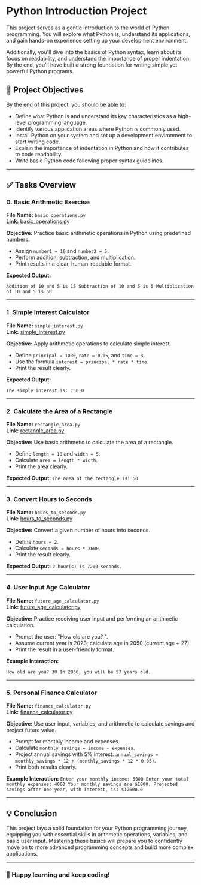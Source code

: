 # Python Introduction Project

This project serves as a gentle introduction to the world of Python programming. You will explore what Python is, understand its applications, and gain hands-on experience setting up your development environment.

Additionally, you'll dive into the basics of Python syntax, learn about its focus on readability, and understand the importance of proper indentation. By the end, you’ll have built a strong foundation for writing simple yet powerful Python programs.

## 📌 Project Objectives

By the end of this project, you should be able to:

- Define what Python is and understand its key characteristics as a high-level programming language.
- Identify various application areas where Python is commonly used.
- Install Python on your system and set up a development environment to start writing code.
- Explain the importance of indentation in Python and how it contributes to code readability.
- Write basic Python code following proper syntax guidelines.

---

## ✅ Tasks Overview

### 0. Basic Arithmetic Exercise

**File Name:** `basic_operations.py`  
**Link:** [basic_operations.py](basic_operations.py)

**Objective:** Practice basic arithmetic operations in Python using predefined numbers.

- Assign `number1 = 10` and `number2 = 5`.
- Perform addition, subtraction, and multiplication.
- Print results in a clear, human-readable format.

**Expected Output:**

`
Addition of 10 and 5 is 15
Subtraction of 10 and 5 is 5
Multiplication of 10 and 5 is 50
`

---

### 1. Simple Interest Calculator

**File Name:** `simple_interest.py`  
**Link:** [simple_interest.py](simple_interest.py)

**Objective:** Apply arithmetic operations to calculate simple interest.

- Define `principal = 1000`, `rate = 0.05`, and `time = 3`.
- Use the formula `interest = principal * rate * time`.
- Print the result clearly.

**Expected Output:**

`
The simple interest is: 150.0
`


---

### 2. Calculate the Area of a Rectangle

**File Name:** `rectangle_area.py`  
**Link:** [rectangle_area.py](rectangle_area.py)

**Objective:** Use basic arithmetic to calculate the area of a rectangle.

- Define `length = 10` and `width = 5`.
- Calculate `area = length * width`.
- Print the area clearly.

**Expected Output:**
`The area of the rectangle is: 50`


---

### 3. Convert Hours to Seconds

**File Name:** `hours_to_seconds.py`  
**Link:** [hours_to_seconds.py](hours_to_seconds.py)

**Objective:** Convert a given number of hours into seconds.

- Define `hours = 2`.
- Calculate `seconds = hours * 3600`.
- Print the result clearly.

**Expected Output:**
`2 hour(s) is 7200 seconds.`

---

### 4. User Input Age Calculator

**File Name:** `future_age_calculator.py`  
**Link:** [future_age_calculator.py](future_age_calculator.py)

**Objective:** Practice receiving user input and performing an arithmetic calculation.

- Prompt the user: "How old are you? ".
- Assume current year is 2023; calculate age in 2050 (current age + 27).
- Print the result in a user-friendly format.

**Example Interaction:**

`
How old are you? 30
In 2050, you will be 57 years old.
`

---

### 5. Personal Finance Calculator

**File Name:** `finance_calculator.py`  
**Link:** [finance_calculator.py](finance_calculator.py)

**Objective:** Use user input, variables, and arithmetic to calculate savings and project future value.

- Prompt for monthly income and expenses.
- Calculate `monthly_savings = income - expenses`.
- Project annual savings with 5% interest: `annual_savings = monthly_savings * 12 + (monthly_savings * 12 * 0.05)`.
- Print both results clearly.

**Example Interaction:**
`
Enter your monthly income: 5000
Enter your total monthly expenses: 4000
Your monthly savings are $1000.
Projected savings after one year, with interest, is: $12600.0
`

---

## 💡 Conclusion

This project lays a solid foundation for your Python programming journey, equipping you with essential skills in arithmetic operations, variables, and basic user input. Mastering these basics will prepare you to confidently move on to more advanced programming concepts and build more complex applications.

---

### 🚀 Happy learning and keep coding!
